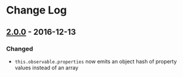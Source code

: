 # Change Log

## [2.0.0] - 2016-12-13
### Changed

- `this.observable.properties` now emits an object hash of property values instead of an array

[2.0.0]: https://github.com/treywood/ember-cli-rxjs/compare/1.0.0...2.0.0
